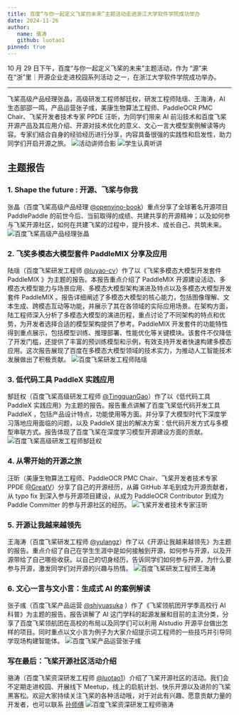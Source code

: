 ```yaml
---
title: 百度“与你一起定义飞桨的未来”主题活动走进浙江大学软件学院成功举办
date: 2024-11-26
author:
   name: 骆涛
   github: luotao1
pinned: true
---
```


<style>
figure {
   text-align: center;
}
figcaption {
   color: orange;
   border-bottom: 1px solid #d9d9d9;
   display: inline-block;
   color: #999;
   padding: 2px;
}
</style>

10 月 29 日下午，百度“与你一起定义飞桨的未来”主题活动，作为 “源”来在“浙”里｜开源企业走进校园系列活动 之一，在浙江大学软件学院成功举办。

<!-- more -->

---

飞桨高级产品经理张晶，高级研发工程师郜廷权，研发工程师陆瑶、王海涛，AI 生态部邵一鸣，产品运营张子彧，美康生物算法工程师、PaddleOCR PMC Chair、飞桨开发者技术专家 PPDE 汪昕，为同学们带来 AI 前沿技术和百度飞桨开源产品及其应用介绍、开源对技术优化的意义、文心一言大模型案例解读等内容。专家们结合自身的经验经历进行分享，内容具备很强的实践性和启发性，助力同学们开启开源之旅。
![活动讲师合影](../images/zju-event/all.png)
![学生认真听讲](../images/zju-event/student.jpg)

## 主题报告

### 1. Shape the future : 开源、飞桨与你我

张晶（百度飞桨高级产品经理 [@openvino-book](https://github.com/openvino-book)）重点分享了全球著名开源项目 PaddlePaddle 的前世今后、当前取得的成绩、共建共享的开源精神；以及如何参与飞桨开源社区，如何在共建飞桨的过程中，提升技术、成长自己、共筑未来。
![百度飞桨高级产品经理张晶](../images/zju-event/zhangjing.jpg)

### 2. 飞奖多模态大模型套件 PaddleMIX 分享及应用

陆瑶（百度飞桨研发工程师 [@luyao-cv](https://github.com/luyao-cv)）作了以《飞桨多模态大模型开发套件 PaddleMIX 》为主题的报告。本报告重点介绍了 PaddleMIX 开源建设活动、多模态大模型能力与场景应用、多模态大模型架构演进及特点以及多模态大模型开发套件 PaddleMIX 。报告详细阐述了多模态大模型的核心能力，包括图像理解、文本生成、跨模态互动等功能，并展示了其在各领域的实际应用场景。在架构方面，陆工程师深入分析了多模态大模型的演进历程，重点讨论了不同架构的特点和优势，为开发者选择合适的模型架构提供了参考。PaddleMIX 开发套件的功能特性得到重点展示，包括模型训练、推理部署、性能优化等关键模块。该套件不仅降低了开发门槛，还提供了丰富的预训练模型和示例，有效支持开发者快速构建多模态应用。这次报告展现了百度在多模态大模型领域的技术实力，为推动人工智能技术发展做出了积极贡献。
![百度飞桨研发工程师陆瑶](../images/zju-event/luyao.jpg)

### 3. 低代码工具 PaddleX 实践应用

郜廷权（百度飞桨高级研发工程师 [@TingquanGao](https://github.com/TingquanGao)）作了以《低代码工具 PaddleX 实践应用》为主题的报告。报告重点讲解了百度飞桨低代码开发工具 PaddleX ，包括产品设计特点，功能使用等方面。并分享了大模型时代下深度学习落地应用面临的问题，以及 PaddleX 提出的解决方案：低代码开发方式与多模型串联方式。报告体现了百度飞桨在深度学习模型开源建设方面的贡献。
![百度飞桨高级研发工程师郜廷权](../images/zju-event/gaotingquan.jpg)

### 4. 从零开始的开源之旅

汪昕（美康生物算法工程师、PaddleOCR PMC Chair、飞桨开发者技术专家 PPDE [@GreatV](https://github.com/GreatV)）分享了自己的开源经历，从薅 GitHub 羊毛到成为开源贡献者，从 typo fix 到深入参与开源项目建设，从成为 PaddleOCR Contributor 到成为 Paddle Committer 的参与开源社区的经历。
![飞桨开发者技术专家汪昕](../images/zju-event/greatv.jpg)

### 5. 开源让我越来越领先

王海涛（百度飞桨研发工程师 [@yulangz](https://github.com/yulangz)）作了以《开源让我越来越领先》为主题的报告。重点介绍了自己在学生生涯中是如何接触到开源，如何参与开源，以及开源带给了自己哪些收获。以自己的切身经历，告诉同学们如何参与开源，为什么要参与开源，激发同学们对开源的兴趣与热情。
![百度飞桨研发工程师王海涛](../images/zju-event/wanghaitao.jpg)

### 6. 文心一言与文小言：生成式 AI 的案例解读

张子彧（百度飞桨产品运营 [@shiyuasuka](https://github.com/shiyuasuka) ）作了《飞桨领航团开学季高校行 AI 科普》为主题的报告。报告讲解了 AI 这门学科的起源发展和目前的主流分类，分享了百度飞桨领航团在高校的布局以及同学们可以利用 AIstudio 开源平台做出怎样的项目。同时重点以文小言为例子为大家介绍提示词工程师的一些技巧并引导同学现场构建智能体。
![百度飞桨产品运营张子彧](../images/zju-event/zhangziyu.jpg)

### 写在最后：飞桨开源社区活动介绍

骆涛（百度飞桨资深研发工程师 [@luotao1](https://github.com/luotao1)）介绍了飞桨开源社区的活动。我们会不定期走进校园、开展线下 Meetup，线上的启航计划、快乐开源以及进阶的飞桨黑客松。欢迎大家持续关注飞桨的各种活动哦，对于对此有兴趣、愿意贡献力量的开发者，也可以联系 [孙师傅](https://github.com/sunzhongkai588)
![百度飞桨资深研发工程师骆涛](../images/zju-event/luotao.jpg)
